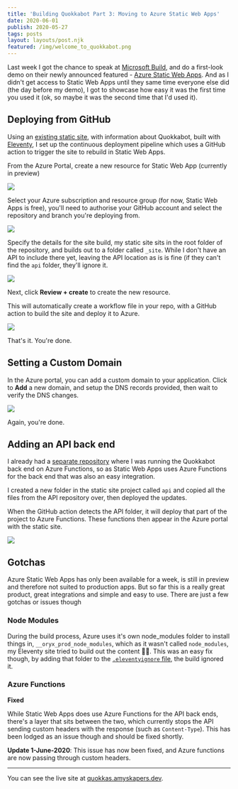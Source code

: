 ```yaml
---
title: 'Building Quokkabot Part 3: Moving to Azure Static Web Apps'
date: 2020-06-01
publish: 2020-05-27
tags: posts
layout: layouts/post.njk
featured: /img/welcome_to_quokkabot.png
---
```

Last week I got the chance to speak at [Microsoft Build](https://mybuild.microsoft.com/), and do a first-look demo on their newly announced featured - [Azure Static Web Apps](https://docs.microsoft.com/en-us/azure/static-web-apps/overview?WT.mc_id=AZ-MVP-5003595). And as I didn't get access to Static Web Apps until they same time everyone else did (the day before my demo), I got to showcase how easy it was the first time you used it (ok, so maybe it was the second time that I'd used it).

## Deploying from GitHub

Using an [existing static site](https://github.com/amykapernick/quokkas), with information about Quokkabot, built with [Eleventy](https://www.11ty.dev/), I set up the continuous deployment pipeline which uses a GitHub action to trigger the site to rebuild in Static Web Apps.

From the Azure Portal, create a new resource for Static Web App (currently in preview)

![](/img/static_web_app_resource.png)

Select your Azure subscription and resource group (for now, Static Web Apps is free), you'll need to authorise your GitHub account and select the repository and branch you're deploying from.

![](/img/swas_repo_connect.png)

Specify the details for the site build, my static site sits in the root folder of the repository, and builds out to a folder called `_site`. While I don't have an API to include there yet, leaving the API location as is is fine (if they can't find the `api` folder, they'll ignore it.

![](/img/swas_build.png)

Next, click **Review + create** to create the new resource. 

This will automatically create a workflow file in your repo, with a GitHub action to build the site and deploy it to Azure.

![](/img/swas_github_action.png)

That's it. You're done.

## Setting a Custom Domain

In the Azure portal, you can add a custom domain to your application. Click to **Add** a new domain, and setup the DNS records provided, then wait to verify the DNS changes.

![](/img/aswa_custom_domain.png)

Again, you're done.

## Adding an API back end

I already had a [separate repository](https://github.com/amykapernick/quokka_or_not) where I was running the Quokkabot back end on Azure Functions, so as Static Web Apps uses Azure Functions for the back end that was also an easy integration.

I created a new folder in the static site project called `api` and copied all the files from the API repository over, then deployed the updates.

When the GitHub action detects the API folder, it will deploy that part of the project to Azure Functions. These functions then appear in the Azure portal with the static site.

![](/img/aswa_functions.png)

## Gotchas

Azure Static Web Apps has only been available for a week, is still in preview and therefore not suited to production apps. But so far this is a really great product, great integrations and simple and easy to use. There are just a few gotchas or issues though

### Node Modules

During the build process, Azure uses it's own node_modules folder to install things in, `__oryx_prod_node_modules`, which as it wasn't called `node_modules`, my Eleventy site tried to build out the content 🤦‍♀️. This was an easy fix though, by adding that folder to the [`.eleventyignore` file](https://www.11ty.dev/docs/ignores/), the build ignored it.

### Azure Functions

**Fixed**

While Static Web Apps does use Azure Functions for the API back ends, there's a layer that sits between the two, which currently stops the API sending custom headers with the response (such as `Content-Type`). This has been lodged as an issue though and should be fixed shortly.

**Update 1-June-2020**: This issue has now been fixed, and Azure functions are now passing through custom headers.

---

You can see the live site at [quokkas.amyskapers.dev](https://quokkas.amyskapers.dev/).